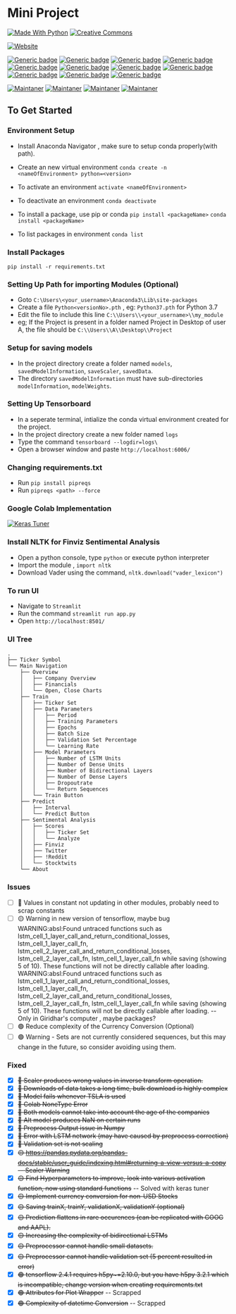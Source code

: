 # Mini Project

[![Made With Python](http://ForTheBadge.com/images/badges/made-with-python.svg)](https://www.python.org/)
[![Creative Commons](http://ForTheBadge.com/images/badges/cc-0.svg)](https://creativecommons.org/share-your-work/public-domain/cc0/)

[![Website](https://img.shields.io/badge/Open-WebApp-red)](https://gspp-mainproject.herokuapp.com/)

[![Generic badge](https://img.shields.io/badge/Tensorflow-2.4.1-orange.svg)](https://www.tensorflow.org/learn)
[![Generic badge](https://img.shields.io/badge/Joblib-1.0.1-cyan.svg)](https://joblib.readthedocs.io/en/latest/)
[![Generic badge](https://img.shields.io/badge/Pandas-1.2.3-darkblue.svg)](https://pandas.pydata.org/)
[![Generic badge](https://img.shields.io/badge/Matplotlib-3.3.4-yellow.svg)](https://matplotlib.org/)
[![Generic badge](https://img.shields.io/badge/Keras_Tuner-1.0.2-green.svg)](https://keras-team.github.io/keras-tuner/)
[![Generic badge](https://img.shields.io/badge/py_currency_converter-1.0.2-blue.svg)](https://pypi.org/project/py-currency-converter/)
[![Generic badge](https://img.shields.io/badge/yfinance-0.1.55-red.svg)](https://pypi.org/project/yfinance/)
[![Generic badge](https://img.shields.io/badge/numpy-1.19.5-violet.svg)](https://numpy.org/doc/stable/)
[![Generic badge](https://img.shields.io/badge/scikit_learn-0.24.1-maroon.svg)](https://scikit-learn.org/stable/)
[![Generic badge](https://img.shields.io/badge/nltk-3.6.1-darkgreen.svg)](https://pypi.org/project/beautifulsoup4/)
[![Generic badge](https://img.shields.io/badge/beautifulsoup-4.9.3-brown.svg)](https://pypi.org/project/beautifulsoup4)

[![Maintaner](https://img.shields.io/badge/maintainer-GeezFORCE-red)](https://gitlab.com/GeezFORCE)
[![Maintaner](https://img.shields.io/badge/maintainer-cjalvin24-yellow)](https://gitlab.com/cjalvin24)
[![Maintaner](https://img.shields.io/badge/maintainer-vaishnavmenon99-brightgreen)](https://gitlab.com/vaishnavmenon99)
[![Maintaner](https://img.shields.io/badge/maintainer-skifobabu123-9cf)](https://gitlab.com/skifobabu123)

## To Get Started

### Environment Setup

- Install Anaconda Navigator , make sure to setup conda properly(with path).

- Create an new virtual environment
  `conda create -n <nameOfEnvironment> python=<version>`

- To activate an environment
  `activate <nameOfEnvironment>`

- To deactivate an environment
  `conda deactivate`

- To install a package, use pip or conda
  `pip install <packageName>`
  `conda install <packageName>`

- To list packages in environment
  `conda list`

### Install Packages

`pip install -r requirements.txt`

### Setting Up Path for importing Modules (Optional)

- Goto `C:\Users\<your_username>\Anaconda3\Lib\site-packages`
- Create a file `Python<versionNo>.pth` , eg: `Python37.pth` for Python 3.7
- Edit the file to include this line `C:\\Users\\<your_username>\\my_module`
- eg; If the Project is present in a folder named Project in Desktop of user A, the file should be `C:\\Users\\A\\Desktop\\Project`

### Setup for saving models

- In the project directory create a folder named `models`, `savedModelInformation`, `saveScaler`, `savedData`.
- The directory `savedModelInformation` must have sub-directories `modelInformation`, `modelWeights`.

### Setting Up Tensorboard

- In a seperate terminal, intialize the conda virtual environment created for the project.
- In the project directory create a new folder named `logs`
- Type the command `tensorboard --logdir=logs\`
- Open a browser window and paste `http://localhost:6006/`

### Changing requirements.txt

- Run `pip install pipreqs`
- Run `pipreqs <path> --force`

### Google Colab Implementation

[![Keras Tuner](https://colab.research.google.com/assets/colab-badge.svg)](https://colab.research.google.com/drive/1UqJFzvPrLxoE2AeeuRV-TytVdM0xNLU_?usp=sharing)

### Install NLTK for Finviz Sentimental Analysis

- Open a python console, type `python` or execute python interpreter
- Import the module , `import nltk`
- Download Vader using the command, `nltk.download("vader_lexicon")`

### To run UI

- Navigate to `Streamlit`
- Run the command `streamlit run app.py`
- Open `http://localhost:8501/`

### UI Tree

```
.
├── Ticker Symbol
└── Main Navigation
    ├── Overview
    │   ├── Company Overview
    │   ├── Financials
    │   └── Open, Close Charts
    ├── Train
    │   ├── Ticker Set
    │   ├── Data Parameters
    │   │   ├── Period
    │   │   ├── Training Parameters
    │   │   ├── Epochs
    │   │   ├── Batch Size
    │   │   ├── Validation Set Percentage
    │   │   └── Learning Rate
    │   ├── Model Parameters
    │   │   ├── Number of LSTM Units
    │   │   ├── Number of Dense Units
    │   │   ├── Number of Bidirectional Layers
    │   │   ├── Number of Dense Layers
    │   │   ├── Dropoutrate
    │   │   └── Return Sequences
    │   └── Train Button
    ├── Predict
    │   ├── Interval
    │   └── Predict Button
    ├── Sentimental Analysis
    │   ├── Scores
    │   │   ├── Ticker Set
    │   │   └── Analyze
    │   ├── Finviz
    │   ├── Twitter
    │   ├── !Reddit
    │   └── Stocktwits
    └── About

```

### Issues

- [ ] 🔴 Values in constant not updating in other modules, probably need to scrap constants
- [ ] 🟡 Warning in new version of tensorflow, maybe bug
      WARNING:absl:Found untraced functions such as lstm_cell_1_layer_call_and_return_conditional_losses, lstm_cell_1_layer_call_fn, lstm_cell_2_layer_call_and_return_conditional_losses, lstm_cell_2_layer_call_fn, lstm_cell_1_layer_call_fn while saving (showing 5 of 10). These functions will not be directly callable after loading.
      WARNING:absl:Found untraced functions such as lstm_cell_1_layer_call_and_return_conditional_losses, lstm_cell_1_layer_call_fn, lstm_cell_2_layer_call_and_return_conditional_losses, lstm_cell_2_layer_call_fn, lstm_cell_1_layer_call_fn while saving (showing 5 of 10). These functions will not be directly callable after loading. -- Only in Giridhar's computer , maybe packages?
- [ ] 🟢 Reduce complexity of the Currency Conversion (Optional)
- [ ] 🟢 Warning - Sets are not currently considered sequences, but this may change in the future, so consider avoiding using them.

### Fixed

- [x] ~~🔴 Scaler produces wrong values in inverse transform operation.~~
- [x] ~~🔴 Downloads of data takes a long time, bulk download is highly complex~~
- [x] ~~🔴 Model fails whenever TSLA is used~~
- [x] ~~🔴 Colab NoneType Error~~
- [x] ~~🔴 Both models cannot take into account the age of the companies~~
- [x] ~~🔴 Alt model produces NaN on certain runs~~
- [x] ~~🔴 Preprocess Output issue in Numpy~~
- [x] ~~🔴 Error with LSTM network (may have caused by preprocess correction)~~
- [x] ~~🔴 Validation set is not scaling~~
- [x] ~~🟡 https://pandas.pydata.org/pandas-docs/stable/user_guide/indexing.html#returning-a-view-versus-a-copy -- Scaler Warning~~
- [x] ~~🟡 Find Hyperparameters to improve, look into various activation function, now using standard functions~~ -- Solved with keras tuner
- [x] ~~🟡 Implement currency conversion for non-USD Stocks~~
- [x] ~~🟡 Saving trainX, trainY, validationX, validationY (optional)~~
- [x] ~~🟡 Prediction flattens in rare occurences (can be replicated with GOOG and AAPL).~~
- [x] ~~🟡 Increasing the complexity of bidirectional LSTMs~~
- [x] ~~🟡 Preprocessor cannot handle small datasets.~~
- [x] ~~🟡 Preprocessor cannot handle validation set (5 percent resulted in error)~~
- [x] ~~🟢 tensorflow 2.4.1 requires h5py~=2.10.0, but you have h5py 3.2.1 which is incompatible, change version when creating requirements.txt~~
- [x] ~~🟢 Attributes for Plot Wrapper~~ -- Scrapped
- [x] ~~🟢 Complexity of datetime Conversion~~ -- Scrapped

